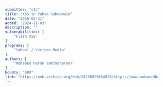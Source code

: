 ```yaml
---
submitter: "c2a"
title: "XSS in Yahoo Subdomain"
date: "2018-03-31"
added: "2024-11-03"
description: ""
vulnerabilities: [
    "Flash XSS"
]
programs: [
    "Yahoo! / Verizon Media"
]
authors: [
    "Mohamed Haron (@m7mdharon)"
]
bounty: "600"
link: "https://web.archive.org/web/20200929004520/https://www.mohamedharon.com/2018/03/xss-in-subdomain-httpsyefgrantsyahoocom.html"
---
```




